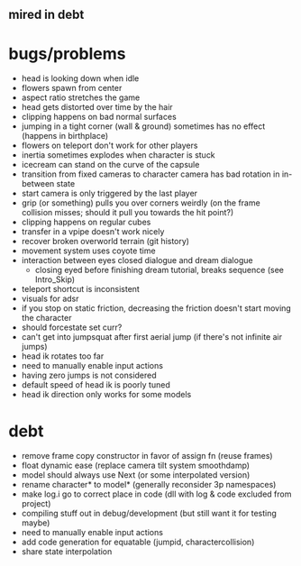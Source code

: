 mired in debt
---

# bugs/problems
- head is looking down when idle
- flowers spawn from center
- aspect ratio stretches the game
- head gets distorted over time by the hair
- clipping happens on bad normal surfaces
- jumping in a tight corner (wall & ground) sometimes has no effect (happens in birthplace)
- flowers on teleport don't work for other players 
- inertia sometimes explodes when character is stuck
- icecream can stand on the curve of the capsule
- transition from fixed cameras to character camera has bad rotation in in-between state
- start camera is only triggered by the last player 
- grip (or something) pulls you over corners weirdly (on the frame collision misses; should it pull you towards the hit point?)
- clipping happens on regular cubes
- transfer in a vpipe doesn't work nicely
- recover broken overworld terrain (git history)
- movement system uses coyote time
- interaction between eyes closed dialogue and dream dialogue
    - closing eyed before finishing dream tutorial, breaks sequence (see Intro_Skip)
- teleport shortcut is inconsistent
- visuals for adsr
- if you stop on static friction, decreasing the friction doesn't start moving the character
- should forcestate set curr?
- can't get into jumpsquat after first aerial jump (if there's not infinite air jumps)
- head ik rotates too far
- need to manually enable input actions
- having zero jumps is not considered
- default speed of head ik is poorly tuned
- head ik direction only works for some models

# debt
- remove frame copy constructor in favor of assign fn (reuse frames)
- float dynamic ease (replace camera tilt system smoothdamp)
- model should always use Next (or some interpolated version)
- rename character* to model* (generally reconsider 3p namespaces)
- make log.i go to correct place in code (dll with log & code excluded from project)
- compiling stuff out in debug/development (but still want it for testing maybe)
- need to manually enable input actions
- add code generation for equatable (jumpid, charactercollision)
- share state interpolation